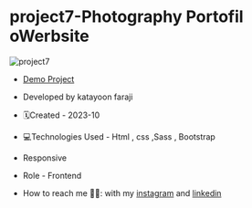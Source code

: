 # project7-Photography Portofil oWerbsite
![project7](https://github.com/katayoon-faraji-web/project7/assets/144775981/271f37bc-8aad-49d5-a940-d4c37a4896aa)

- [Demo Project](https://katayoon-faraji-web.github.io/project7-PhotographyPortofiloWerbsite/)

- Developed by katayoon faraji

- 🗓️Created - 2023-10

- 💻Technologies Used - Html , css ,Sass , Bootstrap

- Responsive
  
- Role - Frontend

- How to reach me 👩🏻: with my [instagram](https://instagram.com/katayoon_faraji_web) and [linkedin](https://www.linkedin.com/in/katayoon-faraji-web-3b722b207r)


